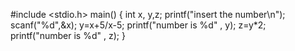 #include <stdio.h>
 main()
{
int x, y,z;
printf("insert the number\n");
scanf("%d",&x);
y=x+5/x-5;
printf("number is %d" , y);
z=y*2;
printf("number is %d" , z);
}
